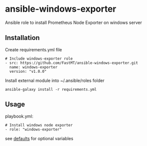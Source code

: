 # ansible-windows-exporter
Ansible role to install Prometheus Node Exporter on windows server

## Installation

Create requirements.yml file

```
# Include windows-exporter role
- src: https://github.com/FastMT/ansible-windows-exporter.git
  name: windows-exporter
  version: "v1.0.0"
```

Install external module into ~/.ansible/roles folder

```
ansible-galaxy install -r requirements.yml
```

## Usage

playbook.yml:

```
# Install windows node exporter
- role: "windows-exporter"
```        

see [defaults](defaults/main.yml) for optional variables
